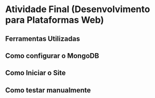 # Atividade Final (Desenvolvimento para Plataformas Web)
## Ferramentas Utilizadas
## Como configurar o MongoDB
## Como Iniciar o Site
## Como testar manualmente